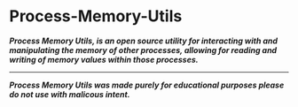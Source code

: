 # Process-Memory-Utils

_**Process Memory Utils, is an open source utility for interacting with and manipulating the memory of other processes, allowing for reading and writing of memory values within those processes.**_

-----------

_**Process Memory Utils was made purely for educational purposes please do not use with malicous intent.**_
